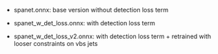- spanet.onnx: base version without detection loss term

- spanet_w_det_loss.onnx: with detection loss term

- spanet_w_det_loss_v2.onnx: with detection loss term + retrained with looser constraints on vbs jets
